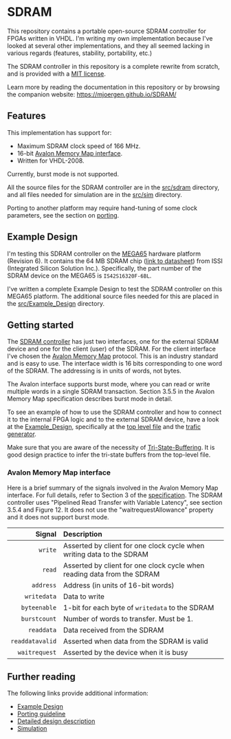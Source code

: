 # SDRAM

This repository contains a portable open-source SDRAM controller for FPGAs written in VHDL.
I'm writing my own implementation because I've looked at several other implementations, and
they all seemed lacking in various regards (features, stability, portability, etc.)

The SDRAM controller in this repository is a complete rewrite from scratch,
and is provided with a [MIT license](LICENSE).

Learn more by reading the documentation in this repository or by browsing the companion
website: https://mjoergen.github.io/SDRAM/

## Features

This implementation has support for:

* Maximum SDRAM clock speed of 166 MHz.
* 16-bit [Avalon Memory Map interface](doc/Avalon_Interface_Specifications.pdf).
* Written for VHDL-2008.

Currently, burst mode is not supported.

All the source files for the SDRAM controller are in the
[src/sdram](src/sdram) directory, and all files needed for simulation are
in the [src/sim](src/sim) directory.

Porting to another platform may require hand-tuning of some clock parameters,
see the section on [porting](PORTING.md).

## Example Design

I'm testing this SDRAM controller on the [MEGA65](https://mega65.org/)
hardware platform (Revision 6).  It contains the 64 MB SDRAM chip ([link to
datasheet](doc/66-67WVH8M8ALL-BLL-938852.pdf)) from ISSI (Integrated Silicon
Solution Inc.).  Specifically, the part number of the SDRAM device on the
MEGA65 is `IS42S16320F-6BL`.

I've written a complete Example Design to test the SDRAM controller on this
MEGA65 platform. The additional source files needed for this are placed in the
[src/Example_Design](src/Example_Design) directory.

## Getting started

The [SDRAM controller](src/sdram/sdram.vhd) has just two interfaces,
one for the external SDRAM device and one for the client (user) of the
SDRAM. For the client interface I've chosen the [Avalon Memory
Map](doc/Avalon_Interface_Specifications.pdf) protocol. This is an industry
standard and is easy to use. The interface width is 16 bits corresponding to
one word of the SDRAM. The addressing is in units of words, not bytes.

The Avalon interface supports burst mode, where you can read or write multiple
words in a single SDRAM transaction. Section 3.5.5 in the Avalon Memory Map
specification describes burst mode in detail.

To see an example of how to use the SDRAM controller and how to connect it
to the internal FPGA logic and to the external SDRAM device, have a look at
the [Example_Design](src/Example_Design), specifically at the [top level
file](src/Example_Design/sdram_mega65r6.vhd) and the [trafic
generator](src/Example_Design/trafic_gen.vhd).

Make sure that you are aware of the necessity of
[Tri-State-Buffering](PORTING.md#tri-state-buffering). It is good design practice
to infer the tri-state buffers from the top-level file.

### Avalon Memory Map interface

Here is a brief summary of the signals involved in the Avalon Memory Map
interface.  For full details, refer to Section 3 of the
[specification](doc/Avalon_Interface_Specifications.pdf).
The SDRAM controller uses "Pipelined Read Transfer with Variable Latency",
see section 3.5.4 and Figure 12.
It does not use the "waitrequestAllowance" property and it does not support burst mode.

Signal          | Description
--------------: | :---------
`write`         | Asserted by client for one clock cycle when writing data to the SDRAM
`read`          | Asserted by client for one clock cycle when reading data from the SDRAM
`address`       | Address (in units of 16-bit words)
`writedata`     | Data to write
`byteenable`    | 1-bit for each byte of `writedata` to the SDRAM
`burstcount`    | Number of words to transfer. Must be 1.
`readdata`      | Data received from the SDRAM
`readdatavalid` | Asserted when data from the SDRAM is valid
`waitrequest`   | Asserted by the device when it is busy

## Further reading

The following links provide additional information:

* [Example Design](src/Example_Design/README.md)
* [Porting guideline](PORTING.md)
* [Detailed design description](src/sdram/README.md)
* [Simulation](simulation/README.md)

